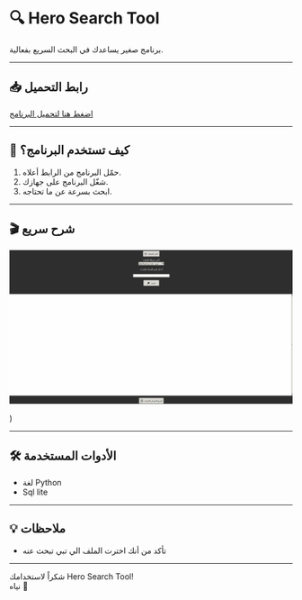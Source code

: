 # 🔍 Hero Search Tool

برنامج صغير يساعدك في البحث السريع بفعالية.

---

## 📥 رابط التحميل

[اضغط هنا لتحميل البرنامج](https://github.com/HeroKiller9/hero-search-tool/raw/main/hero-search-tool.exe)

---

## 🚀 كيف تستخدم البرنامج؟

1. حمّل البرنامج من الرابط أعلاه.
2. شغّل البرنامج على جهازك.
3. ابحث بسرعة عن ما تحتاجه.

---

## 🎬 شرح سريع

[![شرح استخدام البرنامج](/images/Animation-hero-tool.gif)](/images/Animation-hero-tool.gif)

)



---

## 🛠️ الأدوات المستخدمة

- لغة Python  
- Sql lite

---

## 💡 ملاحظات

- تأكد من أنك اخترت الملف الي تبي تبحث عنه

---

شكراً لاستخدامك Hero Search Tool!  
نياه 🌟
